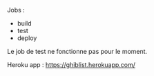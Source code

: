 Jobs :

  - build
  - test
  - deploy

Le job de test ne fonctionne pas pour le moment.

Heroku app : https://ghiblist.herokuapp.com/
